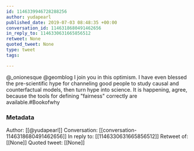 ```yaml
---
id: 1146339946728288256
author: yudapearl
published_date: 2019-07-03 08:48:35 +00:00
conversation_id: 1146318680491462656
in_reply_to: 1146330631665856512
retweet: None
quoted_tweet: None
type: tweet
tags:

---
```


@_onionesque @geomblog I join you in this optimism. I have even blessed the pre-scientific hype for channeling good people to study causal and counterfactual models, then turn hype into science. It is happening, agree, because the tools for defining "fairness" correctly are available.#Bookofwhy

### Metadata

Author: [[@yudapearl]]
Conversation: [[conversation-1146318680491462656]]
In reply to: [[1146330631665856512]]
Retweet of: [[None]]
Quoted tweet: [[None]]
